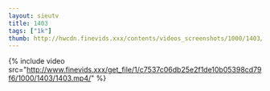 ```yaml
--- 
layout: sieutv
title: 1403
tags: ["1k"]
thumb: http://hwcdn.finevids.xxx/contents/videos_screenshots/1000/1403/preview.mp4.jpg
---
```

{% include video src="http://www.finevids.xxx/get_file/1/c7537c06db25e2f1de10b05398cd79f6/1000/1403/1403.mp4/" %} 
